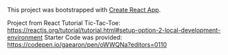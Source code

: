 This project was bootstrapped with [Create React App](https://github.com/facebook/create-react-app).

Project from React Tutorial Tic-Tac-Toe: https://reactjs.org/tutorial/tutorial.html#setup-option-2-local-development-environment
Starter Code was provided: https://codepen.io/gaearon/pen/oWWQNa?editors=0110
